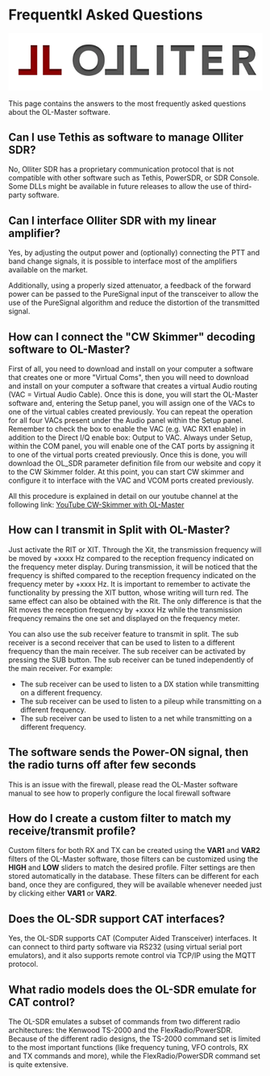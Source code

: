 # Frequentkl Asked Questions

![Olliter logo](../resources/olliter-logo.png)

This page contains the answers to the most frequently asked questions about the OL-Master software.

## Can I use Tethis as software to manage Olliter SDR?

No, Olliter SDR has a proprietary communication protocol that is not compatible with other software such as Tethis, PowerSDR, or SDR Console. Some DLLs might be available in future releases to allow the use of third-party software.

## Can I interface Olliter SDR with my linear amplifier?

Yes, by adjusting the output power and (optionally) connecting the PTT and band change signals, it is possible to interface most of the amplifiers available on the market.

Additionally, using a properly sized attenuator, a feedback of the forward power can be passed to the PureSignal input of the transceiver to allow the use of the PureSignal algorithm and reduce the distortion of the transmitted signal.

## How can I connect the "CW Skimmer" decoding software to OL-Master?

First of all, you need to download and install on your computer a software that creates one or more "Virtual Coms", then you will need to download and install on your computer a software that creates a virtual Audio routing (VAC = Virtual Audio Cable). Once this is done, you will start the OL-Master software and, entering the Setup panel, you will assign one of the VACs to one of the virtual cables created previously. You can repeat the operation for all four VACs present under the Audio panel within the Setup panel. Remember to check the box to enable the VAC (e.g. VAC RX1 enable) in addition to the Direct I/Q enable box: Output to VAC. Always under Setup, within the COM panel, you will enable one of the CAT ports by assigning it to one of the virtual ports created previously. Once this is done, you will download the OL_SDR parameter definition file from our website and copy it to the CW Skimmer folder. At this point, you can start CW skimmer and configure it to interface with the VAC and VCOM ports created previously.

All this procedure is explained in detail on our youtube channel at the following link: [YouTube CW-Skimmer with OL-Master](https://www.youtube.com/watch?v=JfEGwmIWuCU&pp=ygUSb2xsaXRlciBjdyBza2ltbWVy)

## How can I transmit in Split with OL-Master?

Just activate the RIT or XIT. Through the Xit, the transmission frequency will be moved by +xxxx Hz compared to the reception frequency indicated on the frequency meter display. During transmission, it will be noticed that the frequency is shifted compared to the reception frequency indicated on the frequency meter by +xxxx Hz. It is important to remember to activate the functionality by pressing the XIT button, whose writing will turn red. The same effect can also be obtained with the Rit. The only difference is that the Rit moves the reception frequency by +xxxx Hz while the transmission frequency remains the one set and displayed on the frequency meter.

You can also use the sub receiver feature to transmit in split. The sub receiver is a second receiver that can be used to listen to a different frequency than the main receiver. The sub receiver can be activated by pressing the SUB button. The sub receiver can be tuned independently of the main receiver. For example:

* The sub receiver can be used to listen to a DX station while transmitting on a different frequency.
* The sub receiver can be used to listen to a pileup while transmitting on a different frequency.
* The sub receiver can be used to listen to a net while transmitting on a different frequency.

## The software sends the Power-ON signal, then the radio turns off after few seconds

This is an issue with the firewall, please read the OL-Master software manual to see how to properly configure the local firewall software

## How do I create a custom filter to match my receive/transmit profile?

Custom filters for both RX and TX can be created using the **VAR1** and **VAR2** filters of the OL-Master software, those filters can be customized using the **HIGH** and **LOW** sliders to match the desired profile. Filter settings are then stored automatically in the database. These filters can be different for each band, once they are configured, they will be available whenever needed just by clicking either **VAR1** or **VAR2**.

## Does the OL-SDR support CAT interfaces?

Yes, the OL-SDR supports CAT (Computer Aided Transceiver) interfaces. It can connect to third party software via RS232 (using virtual serial port emulators), and it also supports remote control via TCP/IP using the MQTT protocol.

## What radio models does the OL-SDR emulate for CAT control?

The OL-SDR emulates a subset of commands from two different radio architectures: the Kenwood TS-2000 and the FlexRadio/PowerSDR. Because of the different radio designs, the TS-2000 command set is limited to the most important functions (like frequency tuning, VFO controls, RX and TX commands and more), while the FlexRadio/PowerSDR command set is quite extensive.
